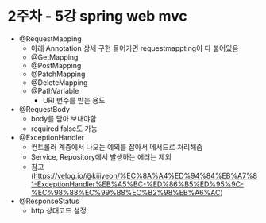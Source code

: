 # 2주차 - 5강 spring web mvc

* @RequestMapping
  - 아래 Annotation 상세 구현 들어가면 requestmappting이 다 붙어있음
  * @GetMapping
  * @PostMapping
  * @PatchMapping
  * @DeleteMapping
  * @PathVariable
    * URI 변수를 받는 용도 
* @RequestBody
  * body를 담아 보내야함
  * required false도 가능
* @ExceptionHandler
  * 컨트롤러 계층에서 나오는 예외를 잡아서 메서드로 처리해줌
  * Service, Repository에서 발생하는 에러는 제외 
  - 참고(https://velog.io/@kiiiyeon/%EC%8A%A4%ED%94%84%EB%A7%81-ExceptionHandler%EB%A5%BC-%ED%86%B5%ED%95%9C-%EC%98%88%EC%99%B8%EC%B2%98%EB%A6%AC)
* @ResponseStatus
  * http 상태코드 설정